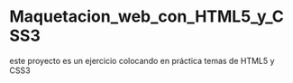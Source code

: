 # Maquetacion_web_con_HTML5_y_CSS3
este proyecto es un ejercicio colocando en práctica temas de HTML5 y CSS3  

